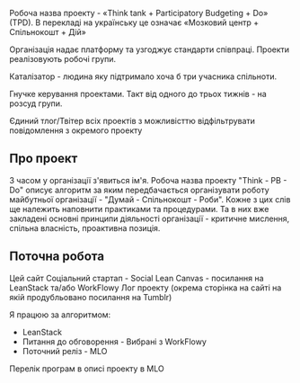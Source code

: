 Робоча назва проекту - «Think tank + Participatory Budgeting + Do» (TPD). В перекладі на українську це означає «Мозковий центр + Спільнокошт + Дій» 

Організація надає платформу та узгоджує стандарти співпраці. Проекти реалізовують робочі групи.

Каталізатор - людина яку підтримало хоча б три учасника спільноти.

Гнучке керування проектами. Такт від одного до трьох тижнів - на розсуд групи. 

Єдиний тлог/Твітер всіх проектів з можливісттю відфільтрувати повідомлення з окремого проекту

## Про проект
З часом у організації з'явиться ім'я. Робоча назва проекту "Think - PB - Do" описує алгоритм за яким передбачається організувати роботу майбутньої організації - "Думай - Спільнокошт - Роби". Кожне з цих слів ще належить наповнити практиками та процедурами. Та в них вже закладені основні принципи діяльності організації - критичне мислення, спільна власність, проактивна позиція.

## Поточна робота
Цей сайт
Соціальний стартап - Social Lean Canvas - посилання на LeanStack та/або WorkFlowy
Лог проекту (окрема сторінка на сайті на якій продубльовано посилання на Tumblr)

Я працюю за алгоритмом:

- LeanStack
- Питання до обговорення - Вибрані з WorkFlowy
- Поточний реліз - MLO

Перелік програм в описі проекту в MLO
<!--stackedit_data:
eyJoaXN0b3J5IjpbMjA3NzQwMDI5Nl19
-->
<!--stackedit_data:
eyJoaXN0b3J5IjpbLTE4NjMzNDQ2MTddfQ==
-->
